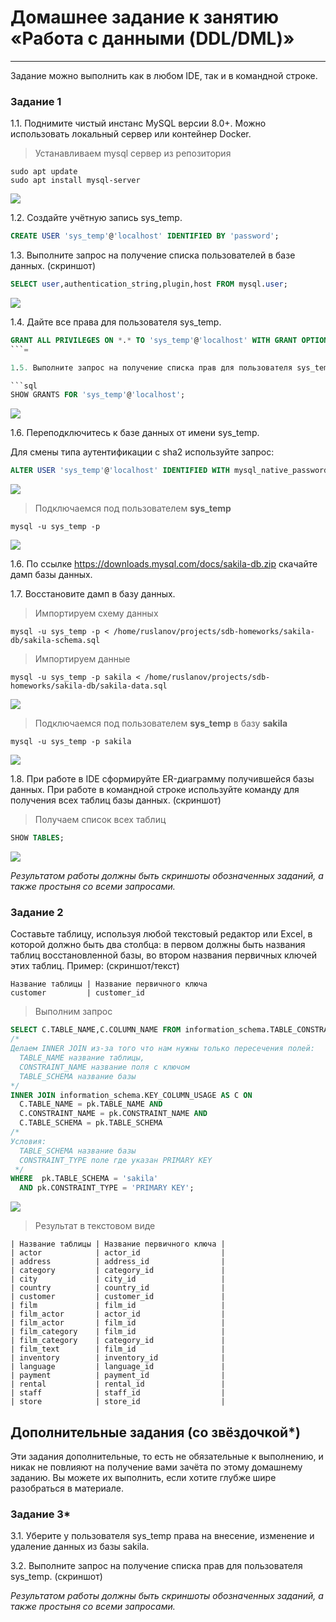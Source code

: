 # Домашнее задание к занятию «Работа с данными (DDL/DML)»

---

Задание можно выполнить как в любом IDE, так и в командной строке.

### Задание 1
1.1. Поднимите чистый инстанс MySQL версии 8.0+. Можно использовать локальный сервер или контейнер Docker.

> Устанавливаем mysql сервер из репозитория

```
sudo apt update
sudo apt install mysql-server
```

<img src = "img/hw12-02-001.png">

1.2. Создайте учётную запись sys_temp. 

```sql
CREATE USER 'sys_temp'@'localhost' IDENTIFIED BY 'password';
```

1.3. Выполните запрос на получение списка пользователей в базе данных. (скриншот)

```sql
SELECT user,authentication_string,plugin,host FROM mysql.user;
```

<img src = "img/hw12-02-002.png">

1.4. Дайте все права для пользователя sys_temp. 

```sql
GRANT ALL PRIVILEGES ON *.* TO 'sys_temp'@'localhost' WITH GRANT OPTION;
```=

1.5. Выполните запрос на получение списка прав для пользователя sys_temp. (скриншот)

```sql
SHOW GRANTS FOR 'sys_temp'@'localhost';
```

<img src = "img/hw12-02-003.png">

1.6. Переподключитесь к базе данных от имени sys_temp.

Для смены типа аутентификации с sha2 используйте запрос: 
```sql
ALTER USER 'sys_temp'@'localhost' IDENTIFIED WITH mysql_native_password BY 'password';
```

<img src = "img/hw12-02-004.png">

> Подключаемся под пользователем **sys_temp**

`mysql -u sys_temp -p`

<img src = "img/hw12-02-005.png">

1.6. По ссылке https://downloads.mysql.com/docs/sakila-db.zip скачайте дамп базы данных.

1.7. Восстановите дамп в базу данных.

> Импортируем схему данных

`mysql -u sys_temp -p < /home/ruslanov/projects/sdb-homeworks/sakila-db/sakila-schema.sql`

> Импортируем данные 

`mysql -u sys_temp -p sakila < /home/ruslanov/projects/sdb-homeworks/sakila-db/sakila-data.sql`

<img src = "img/hw12-02-006.png">

> Подключаемся под пользователем **sys_temp** в базу **sakila**

`mysql -u sys_temp -p sakila`

<img src = "img/hw12-02-007.png">

1.8. При работе в IDE сформируйте ER-диаграмму получившейся базы данных. При работе в командной строке используйте команду для получения всех таблиц базы данных. (скриншот)

> Получаем список всех таблиц

```sql
SHOW TABLES;
```

<img src = "img/hw12-02-008.png">

*Результатом работы должны быть скриншоты обозначенных заданий, а также простыня со всеми запросами.*


### Задание 2
Составьте таблицу, используя любой текстовый редактор или Excel, в которой должно быть два столбца: в первом должны быть названия таблиц восстановленной базы, во втором названия первичных ключей этих таблиц. Пример: (скриншот/текст)
```
Название таблицы | Название первичного ключа
customer         | customer_id
```

> Выполним запрос

```sql
SELECT C.TABLE_NAME,C.COLUMN_NAME FROM information_schema.TABLE_CONSTRAINTS AS pk
/*
Делаем INNER JOIN из-за того что нам нужны только пересечения полей:
  TABLE_NAME название таблицы,
  CONSTRAINT_NAME название поля с ключом 
  TABLE_SCHEMA название базы
*/
INNER JOIN information_schema.KEY_COLUMN_USAGE AS C ON
  C.TABLE_NAME = pk.TABLE_NAME AND
  C.CONSTRAINT_NAME = pk.CONSTRAINT_NAME AND
  C.TABLE_SCHEMA = pk.TABLE_SCHEMA
/* 
Условия:
  TABLE_SCHEMA название базы
  CONSTRAINT_TYPE поле где указан PRIMARY KEY
 */
WHERE  pk.TABLE_SCHEMA = 'sakila'
  AND pk.CONSTRAINT_TYPE = 'PRIMARY KEY';

```

<img src = "img/hw12-02-009.png">

> Результат в текстовом виде

```
| Название таблицы | Название первичного ключа |
| actor            | actor_id                  |
| address          | address_id                |
| category         | category_id               |
| city             | city_id                   |
| country          | country_id                |
| customer         | customer_id               |
| film             | film_id                   |
| film_actor       | actor_id                  |
| film_actor       | film_id                   |
| film_category    | film_id                   |
| film_category    | category_id               |
| film_text        | film_id                   |
| inventory        | inventory_id              |
| language         | language_id               |
| payment          | payment_id                |
| rental           | rental_id                 |
| staff            | staff_id                  |
| store            | store_id                  |
```

## Дополнительные задания (со звёздочкой*)
Эти задания дополнительные, то есть не обязательные к выполнению, и никак не повлияют на получение вами зачёта по этому домашнему заданию. Вы можете их выполнить, если хотите глубже шире разобраться в материале.

### Задание 3*
3.1. Уберите у пользователя sys_temp права на внесение, изменение и удаление данных из базы sakila.

3.2. Выполните запрос на получение списка прав для пользователя sys_temp. (скриншот)

*Результатом работы должны быть скриншоты обозначенных заданий, а также простыня со всеми запросами.*
